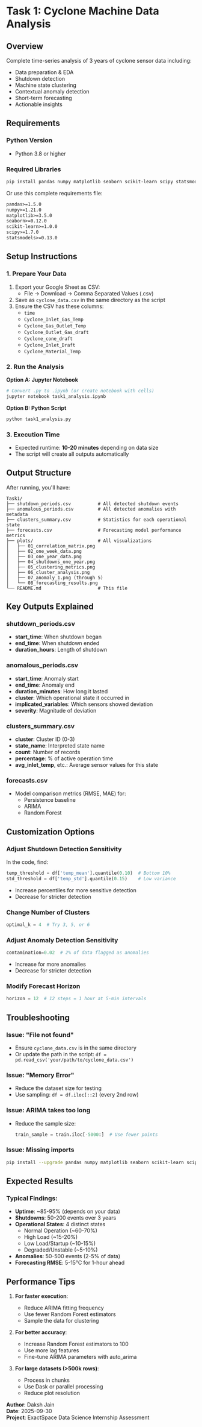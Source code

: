 # Task 1: Cyclone Machine Data Analysis

## Overview
Complete time-series analysis of 3 years of cyclone sensor data including:
- Data preparation & EDA
- Shutdown detection
- Machine state clustering
- Contextual anomaly detection
- Short-term forecasting
- Actionable insights

## Requirements

### Python Version
- Python 3.8 or higher

### Required Libraries
```bash
pip install pandas numpy matplotlib seaborn scikit-learn scipy statsmodels
```

Or use this complete requirements file:
```txt
pandas>=1.5.0
numpy>=1.21.0
matplotlib>=3.5.0
seaborn>=0.12.0
scikit-learn>=1.0.0
scipy>=1.7.0
statsmodels>=0.13.0
```

## Setup Instructions

### 1. Prepare Your Data
1. Export your Google Sheet as CSV:
   - File → Download → Comma Separated Values (.csv)
2. Save as `cyclone_data.csv` in the same directory as the script
3. Ensure the CSV has these columns:
   - `time`
   - `Cyclone_Inlet_Gas_Temp`
   - `Cyclone_Gas_Outlet_Temp`
   - `Cyclone_Outlet_Gas_draft`
   - `Cyclone_cone_draft`
   - `Cyclone_Inlet_Draft`
   - `Cyclone_Material_Temp`

### 2. Run the Analysis

**Option A: Jupyter Notebook**
```bash
# Convert .py to .ipynb (or create notebook with cells)
jupyter notebook task1_analysis.ipynb
```

**Option B: Python Script**
```bash
python task1_analysis.py
```

### 3. Execution Time
- Expected runtime: **10-20 minutes** depending on data size
- The script will create all outputs automatically

## Output Structure

After running, you'll have:

```
Task1/
├── shutdown_periods.csv          # All detected shutdown events
├── anomalous_periods.csv         # All detected anomalies with metadata
├── clusters_summary.csv          # Statistics for each operational state
├── forecasts.csv                 # Forecasting model performance metrics
├── plots/                        # All visualizations
│   ├── 01_correlation_matrix.png
│   ├── 02_one_week_data.png
│   ├── 03_one_year_data.png
│   ├── 04_shutdowns_one_year.png
│   ├── 05_clustering_metrics.png
│   ├── 06_cluster_analysis.png
│   ├── 07_anomaly_1.png (through 5)
│   └── 08_forecasting_results.png
└── README.md                     # This file
```

## Key Outputs Explained

### shutdown_periods.csv
- **start_time**: When shutdown began
- **end_time**: When shutdown ended
- **duration_hours**: Length of shutdown

### anomalous_periods.csv
- **start_time**: Anomaly start
- **end_time**: Anomaly end
- **duration_minutes**: How long it lasted
- **cluster**: Which operational state it occurred in
- **implicated_variables**: Which sensors showed deviation
- **severity**: Magnitude of deviation

### clusters_summary.csv
- **cluster**: Cluster ID (0-3)
- **state_name**: Interpreted state name
- **count**: Number of records
- **percentage**: % of active operation time
- **avg_inlet_temp**, etc.: Average sensor values for this state

### forecasts.csv
- Model comparison metrics (RMSE, MAE) for:
  - Persistence baseline
  - ARIMA
  - Random Forest

## Customization Options

### Adjust Shutdown Detection Sensitivity
In the code, find:
```python
temp_threshold = df['temp_mean'].quantile(0.10)  # Bottom 10%
std_threshold = df['temp_std'].quantile(0.15)    # Low variance
```
- Increase percentiles for more sensitive detection
- Decrease for stricter detection

### Change Number of Clusters
```python
optimal_k = 4  # Try 3, 5, or 6
```

### Adjust Anomaly Detection Sensitivity
```python
contamination=0.02  # 2% of data flagged as anomalies
```
- Increase for more anomalies
- Decrease for stricter detection

### Modify Forecast Horizon
```python
horizon = 12  # 12 steps = 1 hour at 5-min intervals
```

## Troubleshooting

### Issue: "File not found"
- Ensure `cyclone_data.csv` is in the same directory
- Or update the path in the script: `df = pd.read_csv('your/path/to/cyclone_data.csv')`

### Issue: "Memory Error"
- Reduce the dataset size for testing
- Use sampling: `df = df.iloc[::2]` (every 2nd row)

### Issue: ARIMA takes too long
- Reduce the sample size:
  ```python
  train_sample = train.iloc[-5000:]  # Use fewer points
  ```

### Issue: Missing imports
```bash
pip install --upgrade pandas numpy matplotlib seaborn scikit-learn scipy statsmodels
```

## Expected Results

### Typical Findings:
- **Uptime**: ~85-95% (depends on your data)
- **Shutdowns**: 50-200 events over 3 years
- **Operational States**: 4 distinct states
  - Normal Operation (~60-70%)
  - High Load (~15-20%)
  - Low Load/Startup (~10-15%)
  - Degraded/Unstable (~5-10%)
- **Anomalies**: 50-500 events (2-5% of data)
- **Forecasting RMSE**: 5-15°C for 1-hour ahead

## Performance Tips

1. **For faster execution**:
   - Reduce ARIMA fitting frequency
   - Use fewer Random Forest estimators
   - Sample the data for clustering

2. **For better accuracy**:
   - Increase Random Forest estimators to 100
   - Use more lag features
   - Fine-tune ARIMA parameters with auto_arima

3. **For large datasets (>500k rows)**:
   - Process in chunks
   - Use Dask or parallel processing
   - Reduce plot resolution


**Author**: Daksh Jain  
**Date**: 2025-09-30  
**Project**: ExactSpace Data Science Internship Assessment